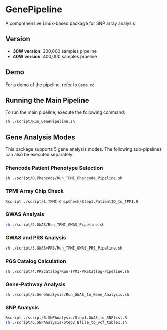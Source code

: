 # GenePipeline

A comprehensive Linux-based package for SNP array analysis

## Version

- **30W version**: 300,000 samples pipeline
- **40W version**: 400,000 samples pipeline

## Demo

For a demo of the pipeline, refer to `Demo.md`.

## Running the Main Pipeline

To run the main pipeline, execute the following command:

```sh
sh ./script/Run_GenePipeline.sh
```
## Gene Analysis Modes

This package supports 5 gene analysis modes. The following sub-pipelines can also be executed separately:

### Phencode Patient Phenotype Selection

```sh
sh ./script/0.Phencode/Run_TPMI_Phencode_Pipeline.sh
```
### TPMI Array Chip Check

```sh
Rscript ./script/1.TPMI-ChipCheck/Step1.PatientID_to_TPMI.R
```

### GWAS Analysis

```sh
sh ./script/2.GWAS/Run_TPMI_GWAS_Pipeline.sh
```

### GWAS and PRS Analysis

```sh
sh ./script/3.GWAS+PRS/Run_TPMI_GWAS_PRS_Pipeline.sh
```


### PGS Catalog Calculation

```sh
sh ./script/4.PRSCatalog/Run-TPMI-PRSCatlog-Pipeline.sh
```

### Gene-Pathway Analysis

```sh
sh ./script/5.GeneAnalysis/Run_GWAS_to_Gene_Analysis.sh
```

### SNP Analysis

```sh
Rscript ./script/6.SNPAnalysis/Step1.GWAS_to_SNPlist.R
sh ./script/6.SNPAnalysis/Step2.Bfile_to_vcf_table1.sh
```
